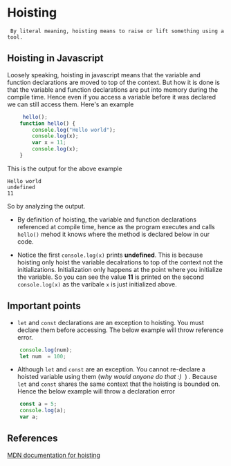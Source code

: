 # Hoisting

     By literal meaning, hoisting means to raise or lift something using a tool.

## Hoisting in Javascript

Loosely speaking, hoisting in javascript means that the variable and function declarations are moved to top of the context. But how it is done is that the variable and function declarations are put into memory during the compile time. Hence even if you access a variable before it was
declared we can still access them. Here's an example

```js
     hello();
    function hello() {
        console.log("Hello world");     
        console.log(x);
        var x = 11;
        console.log(x);     
    }
```

This is the output for the above example

    Hello world
    undefined
    11

So by analyzing the output.

* By definition of hoisting, the variable and function declarations referenced at compile time, hence as the program executes and calls `hello()` mehod it knows where the method is declared below in our code.

* Notice the first `console.log(x)` prints **undefined**. This is because hoisting only hoist the variable decalrations to top of the context not the initializations. Initialization only happens at the point where you initialize the variable. So you can see the value **11** is printed on the second `console.log(x)` as the varibale `x` is just initialized above.

## Important points

* `let` and `const` declarations are an exception to hoisting. You must declare them before accessing. The below example will throw  reference error.

```js
    console.log(num);
    let num  = 100;
```

* Although `let` and `const` are an exception. You cannot re-declare a hoisted variable using them (*why would anyone do that :)* &nbsp;) . Because `let` and `const` shares the same context that the hoisting is bounded on. Hence the below example will throw a declaration error

```js
    const a = 5;
    console.log(a);
    var a;
```

## References

 [MDN documentation for hoisting](https://developer.mozilla.org/en-US/docs/Glossary/Hoisting)

